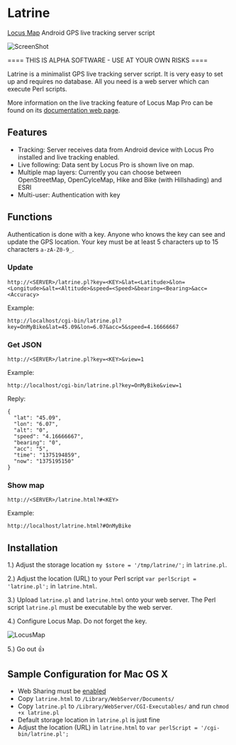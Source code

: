 Latrine
=======

[Locus Map](http://www.locusmap.eu/) Android GPS live tracking server script

![ScreenShot](http://i.imgur.com/0QjqnmD.jpg)

==== THIS IS ALPHA SOFTWARE - USE AT YOUR OWN RISKS ====

Latrine is a minimalist GPS live tracking server script.
It is very easy to set up and requires no database.
All you need is a web server which can execute Perl scripts.

More information on the live tracking feature of Locus Map Pro can be found on its [documentation web page](http://docs.locusmap.eu/doku.php/manual:live_tracking).


Features
--------

* Tracking: Server receives data from Android device with Locus Pro installed and live tracking enabled.
* Live following: Data sent by Locus Pro is shown live on map.
* Multiple map layers: Currently you can choose between OpenStreetMap, OpenCylceMap, Hike and Bike (with Hillshading) and ESRI
* Multi-user: Authentication with key


Functions
---------

Authentication is done with a key. Anyone who knows the key can see and update the GPS location.
Your key must be at least 5 characters up to 15 characters `a-zA-Z0-9_`.

### Update

	http://<SERVER>/latrine.pl?key=<KEY>&lat=<Latitude>&lon=<Longitude>&alt=<Altitude>&speed=<Speed>&bearing=<Bearing>&acc=<Accuracy>

Example:

	http://localhost/cgi-bin/latrine.pl?key=OnMyBike&lat=45.09&lon=6.07&acc=5&speed=4.16666667

### Get JSON

	http://<SERVER>/latrine.pl?key=<KEY>&view=1

Example:

	http://localhost/cgi-bin/latrine.pl?key=OnMyBike&view=1

Reply:

	{
	  "lat": "45.09",
	  "lon": "6.07",
	  "alt": "0",
	  "speed": "4.16666667",
	  "bearing": "0",
	  "acc": "5",
	  "time": "1375194859",
	  "now": "1375195150"
	}


### Show map

	http://<SERVER>/latrine.html?#<KEY>

Example:

	http://localhost/latrine.html?#OnMyBike



Installation
------------

1.) Adjust the storage location `my $store = '/tmp/latrine/';` in `latrine.pl`.

2.) Adjust the location (URL) to your Perl script `var perlScript = 'latrine.pl';` in `latrine.html`.

3.) Upload `latrine.pl` and `latrine.html` onto your web server. The Perl script `latrine.pl` must be executable by the web server.

4.) Configure Locus Map. Do not forget the key.

![LocusMap](http://i.imgur.com/m9jxS1t.png)

5.) Go out :+1: 


Sample Configuration for Mac OS X
---------------------------------

* Web Sharing must be [enabled](http://support.apple.com/kb/HT3323)
* Copy `latrine.html` to `/Library/WebServer/Documents/`
* Copy `latrine.pl` to `/Library/WebServer/CGI-Executables/` and run `chmod +x latrine.pl`
* Default storage location in `latrine.pl` is just fine
* Adjust the location (URL) in `latrine.html` to `var perlScript = '/cgi-bin/latrine.pl';`


